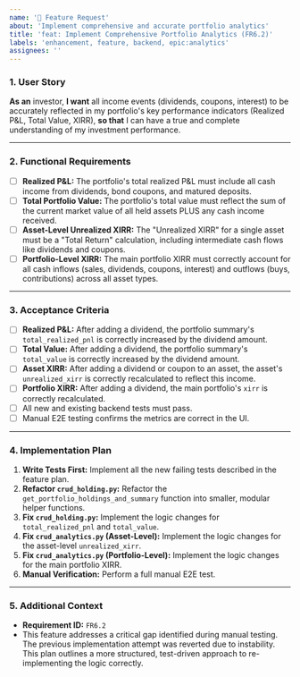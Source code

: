 ```yaml
---
name: '🚀 Feature Request'
about: 'Implement comprehensive and accurate portfolio analytics'
title: 'feat: Implement Comprehensive Portfolio Analytics (FR6.2)'
labels: 'enhancement, feature, backend, epic:analytics'
assignees: ''
---
```


### 1. User Story

**As an** investor,
**I want** all income events (dividends, coupons, interest) to be accurately reflected in my portfolio's key performance indicators (Realized P&L, Total Value, XIRR),
**so that** I can have a true and complete understanding of my investment performance.

---

### 2. Functional Requirements

*   [ ] **Realized P&L:** The portfolio's total realized P&L must include all cash income from dividends, bond coupons, and matured deposits.
*   [ ] **Total Portfolio Value:** The portfolio's total value must reflect the sum of the current market value of all held assets PLUS any cash income received.
*   [ ] **Asset-Level Unrealized XIRR:** The "Unrealized XIRR" for a single asset must be a "Total Return" calculation, including intermediate cash flows like dividends and coupons.
*   [ ] **Portfolio-Level XIRR:** The main portfolio XIRR must correctly account for all cash inflows (sales, dividends, coupons, interest) and outflows (buys, contributions) across all asset types.

---

### 3. Acceptance Criteria

*   [ ] **Realized P&L:** After adding a dividend, the portfolio summary's `total_realized_pnl` is correctly increased by the dividend amount.
*   [ ] **Total Value:** After adding a dividend, the portfolio summary's `total_value` is correctly increased by the dividend amount.
*   [ ] **Asset XIRR:** After adding a dividend or coupon to an asset, the asset's `unrealized_xirr` is correctly recalculated to reflect this income.
*   [ ] **Portfolio XIRR:** After adding a dividend, the main portfolio's `xirr` is correctly recalculated.
*   [ ] All new and existing backend tests must pass.
*   [ ] Manual E2E testing confirms the metrics are correct in the UI.

---

### 4. Implementation Plan

1.  **Write Tests First:** Implement all the new failing tests described in the feature plan.
2.  **Refactor `crud_holding.py`:** Refactor the `get_portfolio_holdings_and_summary` function into smaller, modular helper functions.
3.  **Fix `crud_holding.py`:** Implement the logic changes for `total_realized_pnl` and `total_value`.
4.  **Fix `crud_analytics.py` (Asset-Level):** Implement the logic changes for the asset-level `unrealized_xirr`.
5.  **Fix `crud_analytics.py` (Portfolio-Level):** Implement the logic changes for the main portfolio XIRR.
6.  **Manual Verification:** Perform a full manual E2E test.

---

### 5. Additional Context

*   **Requirement ID:** `FR6.2`
*   This feature addresses a critical gap identified during manual testing. The previous implementation attempt was reverted due to instability. This plan outlines a more structured, test-driven approach to re-implementing the logic correctly.
